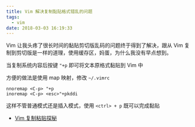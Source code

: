 ```yaml
---
title: Vim 解决复制黏贴格式错乱的问题
tags:
  - vim
date: 2018-03-03 16:19:33
---
```



Vim 让我头疼了很长时间的黏贴剪切版乱码的问题终于得到了解决，跟从 Vim 复制到剪切版是一样的道理，使用缓存区，妈蛋，为什么我没有早点想到。
<!-- more --><!-- toc -->
当复制系统内容后按键 `"+p` 即可将文本原格式黏贴到 Vim 中

方便的做法是使用 map 映射，修改 `~/.vimrc`
```vim
nnoremap <C-p> "+p
inoremap <C-p> <esc>"+pkddi
```
这样不管普通模式还是插入模式，使用 `<ctrl> + p` 既可以完成黏贴

- [Vim 复制粘贴探秘](http://www.worldhello.net/2010/12/08/2190.html)
